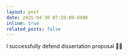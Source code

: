 ```yaml
---
layout: post
date: 2025-04-30 07:59:00-0400
inline: true
related_posts: false
---
```


I successfully defend dissertation proposal :man_student:	

